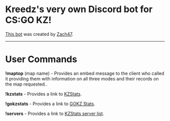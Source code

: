 # Kreedz's very own Discord bot for CS:GO KZ!

[This bot](https://go.twitch.tv/kreedz_bot) was created by [Zach47](http://steamcommunity.com/id/zach47).

____
# User Commands

**!maptop** (map name) - Provides an embed message to the client who called it providing them with information on all three modes and their records on the map requested..

**!kzstats** - Provides a link to [KZStats](http://www.kzstats.com/).

**!gokzstats** - Provides a link to [GOKZ Stats](https://www.jacobwbarrett.com/kreedz/gokzstats.html).

**!servers** - Provides a link to [KZStats server list](http://www.kzstats.com/servers/).
